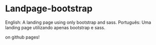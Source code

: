 # Landpage-bootstrap
English: A landing page using only bootstrap and sass. Português: Uma landing page utilizando apenas bootstrap e sass.

on github pages!
